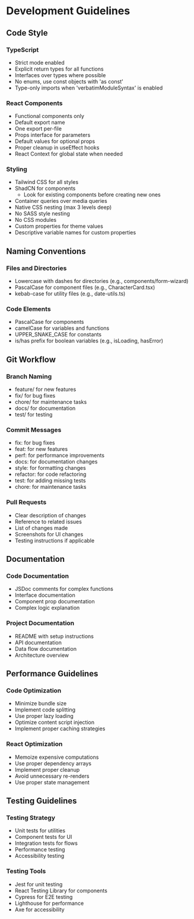 # Development Guidelines

## Code Style

### TypeScript

- Strict mode enabled
- Explicit return types for all functions
- Interfaces over types where possible
- No enums, use const objects with 'as const'
- Type-only imports when 'verbatimModuleSyntax' is enabled

### React Components

- Functional components only
- Default export name
- One export per-file
- Props interface for parameters
- Default values for optional props
- Proper cleanup in useEffect hooks
- React Context for global state when needed

### Styling

- Tailwind CSS for all styles
- ShadCN for components
  - Look for existing components before creating new ones
- Container queries over media queries
- Native CSS nesting (max 3 levels deep)
- No SASS style nesting
- No CSS modules
- Custom properties for theme values
- Descriptive variable names for custom properties

## Naming Conventions

### Files and Directories

- Lowercase with dashes for directories (e.g., components/form-wizard)
- PascalCase for component files (e.g., CharacterCard.tsx)
- kebab-case for utility files (e.g., date-utils.ts)

### Code Elements

- PascalCase for components
- camelCase for variables and functions
- UPPER_SNAKE_CASE for constants
- is/has prefix for boolean variables (e.g., isLoading, hasError)

## Git Workflow

### Branch Naming

- feature/ for new features
- fix/ for bug fixes
- chore/ for maintenance tasks
- docs/ for documentation
- test/ for testing

### Commit Messages

- fix: for bug fixes
- feat: for new features
- perf: for performance improvements
- docs: for documentation changes
- style: for formatting changes
- refactor: for code refactoring
- test: for adding missing tests
- chore: for maintenance tasks

### Pull Requests

- Clear description of changes
- Reference to related issues
- List of changes made
- Screenshots for UI changes
- Testing instructions if applicable

## Documentation

### Code Documentation

- JSDoc comments for complex functions
- Interface documentation
- Component prop documentation
- Complex logic explanation

### Project Documentation

- README with setup instructions
- API documentation
- Data flow documentation
- Architecture overview

## Performance Guidelines

### Code Optimization

- Minimize bundle size
- Implement code splitting
- Use proper lazy loading
- Optimize content script injection
- Implement proper caching strategies

### React Optimization

- Memoize expensive computations
- Use proper dependency arrays
- Implement proper cleanup
- Avoid unnecessary re-renders
- Use proper state management

## Testing Guidelines

### Testing Strategy

- Unit tests for utilities
- Component tests for UI
- Integration tests for flows
- Performance testing
- Accessibility testing

### Testing Tools

- Jest for unit testing
- React Testing Library for components
- Cypress for E2E testing
- Lighthouse for performance
- Axe for accessibility
